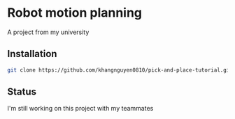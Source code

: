 # Robot motion planning
A project from my university

## Installation
```sh
git clone https://github.com/khangnguyen0810/pick-and-place-tutorial.git
```

## Status
I'm still working on this project with my teammates
